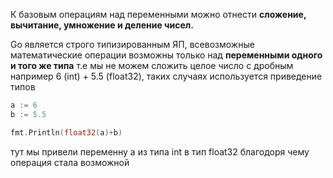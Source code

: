 К базовым операциям над переменными можно отнести **сложение, вычитание, умножение и деление чисел.**

Go является строго типизированным ЯП, всевозможные математические операции возможны только над **переменными одного и того же типа** т.е мы не можем сложить целое число с дробным например 6 (int) + 5.5 (float32), таких случаях используется приведение типов

```go
a := 6
b := 5.5

fmt.Println(float32(a)+b)
```
тут мы привели переменну а из типа int в тип float32 благодоря чему операция стала возможной